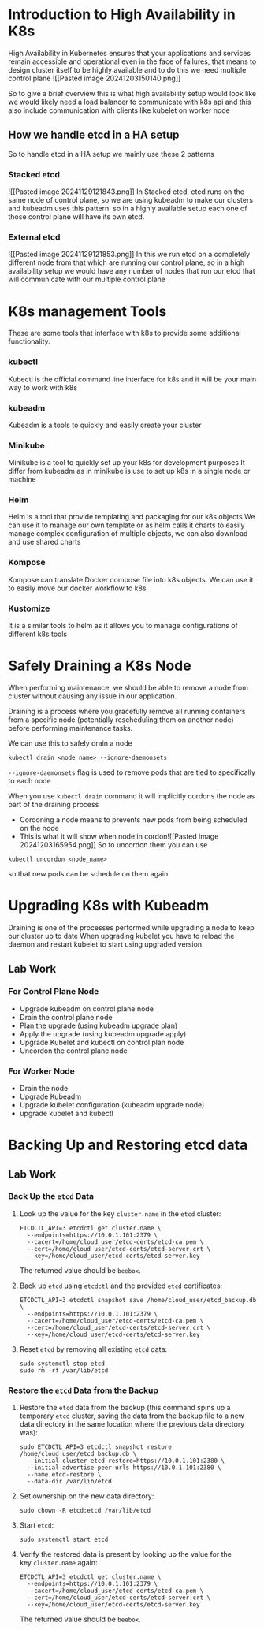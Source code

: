 # Introduction to High Availability in K8s

High Availability in Kubernetes ensures that your applications and services remain accessible and operational even in the face of failures, that means to design cluster itself to be highly available and to do this we need multiple control plane 
![[Pasted image 20241203150140.png]]

So to give a brief overview this is what high availability setup would look like we would likely need a load balancer to communicate with k8s api and this also include communication with clients like kubelet on worker node
## How we handle etcd in a HA setup
So to handle etcd in a HA setup we mainly use these 2 patterns
### Stacked etcd
![[Pasted image 20241129121843.png]]
In Stacked etcd, etcd runs on the same node of control plane, so we are using kubeadm to make our clusters and kubeadm uses this pattern. so in a highly available setup each one of those control plane will have its own etcd.
### External etcd
![[Pasted image 20241129121853.png]]
In this we run etcd on a completely different node from that which are running our control plane, so in a high availability setup we would have any number of nodes that run our etcd that will communicate with our multiple control plane 


# K8s management Tools

These are some tools that interface with k8s to provide some additional functionality. 
### kubectl
Kubectl is the official command line interface for k8s and it will be your main way to work with k8s 
### kubeadm
Kubeadm is a tools to quickly and easily create your cluster 
### Minikube
Minikube is a tool to quickly set up your k8s for development purposes
It differ from kubeadm as in minikube is use to set up k8s in a single node or machine 
### Helm
Helm is a tool that provide templating and packaging for our k8s objects
We can use it to manage our own template or as helm calls it charts to easily manage complex configuration of multiple objects, we can also download and use shared charts
### Kompose
Kompose can translate Docker compose file into k8s objects.
We can use it to easily move our docker workflow to k8s
### Kustomize
It is a similar tools to helm as it allows you to manage configurations of different k8s tools 


# Safely Draining a K8s Node

When performing maintenance, we should be able to remove a node from cluster without causing any issue in our application.

Draining is a process where you gracefully remove all running containers from a specific node (potentially rescheduling them on another node) before performing maintenance tasks.

We can use this to safely drain a node
```
kubectl drain <node_name> --ignore-daemonsets
```
`--ignore-daemonsets` flag is used to remove pods that are tied to specifically to each node

When you use `kubectl drain` command it will implicitly cordons the node as part of the draining process
- Cordoning a node means to prevents new pods from being scheduled on the node
- This is what it will show when node in cordon![[Pasted image 20241203165954.png]]
So to uncordon them you can use 
```
kubectl uncordon <node_name>
```
so that new pods can be schedule on them again

# Upgrading K8s with Kubeadm

Draining is one of the processes performed while upgrading a node to keep our cluster up to date
When upgrading kubelet you have to reload the daemon and restart kubelet to start using upgraded version
## Lab Work
### For Control Plane Node
- Upgrade kubeadm on control plane node
- Drain the control plane node
- Plan the upgrade (using kubeadm upgrade plan)
- Apply the upgrade (using kubeadm upgrade apply)
- Upgrade Kubelet and kubectl on control plan node
- Uncordon the control plane node

### For Worker Node
- Drain the node
- Upgrade Kubeadm
- Upgrade kubelet configuration (kubeadm upgrade node)
- upgrade kubelet and kubectl
# Backing Up and Restoring etcd data

## Lab Work
### Back Up the `etcd` Data

1. Look up the value for the key `cluster.name` in the `etcd` cluster:    
    ```
    ETCDCTL_API=3 etcdctl get cluster.name \
      --endpoints=https://10.0.1.101:2379 \
      --cacert=/home/cloud_user/etcd-certs/etcd-ca.pem \
      --cert=/home/cloud_user/etcd-certs/etcd-server.crt \
      --key=/home/cloud_user/etcd-certs/etcd-server.key
    ```
    The returned value should be `beebox`.
    
2. Back up `etcd` using `etcdctl` and the provided `etcd` certificates:
    ```
    ETCDCTL_API=3 etcdctl snapshot save /home/cloud_user/etcd_backup.db \
      --endpoints=https://10.0.1.101:2379 \
      --cacert=/home/cloud_user/etcd-certs/etcd-ca.pem \
      --cert=/home/cloud_user/etcd-certs/etcd-server.crt \
      --key=/home/cloud_user/etcd-certs/etcd-server.key
    ```
    
3. Reset `etcd` by removing all existing `etcd` data:
    ```
    sudo systemctl stop etcd
    sudo rm -rf /var/lib/etcd
    ```

### Restore the `etcd` Data from the Backup

1. Restore the `etcd` data from the backup (this command spins up a temporary `etcd` cluster, saving the data from the backup file to a new data directory in the same location where the previous data directory was):
    ```
    sudo ETCDCTL_API=3 etcdctl snapshot restore /home/cloud_user/etcd_backup.db \
      --initial-cluster etcd-restore=https://10.0.1.101:2380 \
      --initial-advertise-peer-urls https://10.0.1.101:2380 \
      --name etcd-restore \
      --data-dir /var/lib/etcd
    ```
    
2. Set ownership on the new data directory:
    ```
    sudo chown -R etcd:etcd /var/lib/etcd
    ```
    
3. Start `etcd`:
    ```
    sudo systemctl start etcd
    ```
    
4. Verify the restored data is present by looking up the value for the key `cluster.name` again:
    ```
    ETCDCTL_API=3 etcdctl get cluster.name \
      --endpoints=https://10.0.1.101:2379 \
      --cacert=/home/cloud_user/etcd-certs/etcd-ca.pem \
      --cert=/home/cloud_user/etcd-certs/etcd-server.crt \
      --key=/home/cloud_user/etcd-certs/etcd-server.key
    ```
    The returned value should be `beebox`.